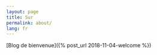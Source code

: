 ```yaml
---
layout: page
title: Sur
permalink: about/
lang: fr
---
```


[Blog de bienvenue]({% post_url 2018-11-04-welcome %})
